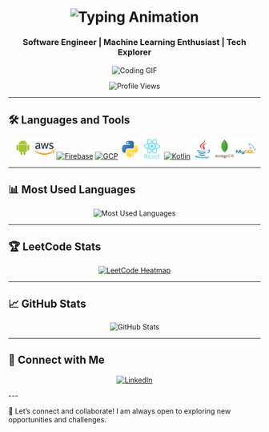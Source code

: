 <h1 align="center">
  <img src="https://readme-typing-svg.demolab.com?font=Fira+Code&size=24&pause=1000&color=FFFFFF&center=true&width=500&lines=Hi+there%2C+I'm+Manisha" alt="Typing Animation">
</h1>

</h1>
<h3 align="center">Software Engineer | Machine Learning Enthusiast | Tech Explorer</h3>

<div align="center">
  <img align="center" alt="Coding GIF" width="400" src="https://media.tenor.com/w3APLkMuTX0AAAAM/computer-work.gif" />
</div>

<p align="center">
  <img src="https://komarev.com/ghpvc/?username=1729manisha&label=Profile%20Views&color=0e75b6&style=flat" alt="Profile Views" />
</p>

---

## 🛠️ Languages and Tools
<p align="center">
  <a href="https://developer.android.com" target="_blank"><img src="https://raw.githubusercontent.com/devicons/devicon/master/icons/android/android-original-wordmark.svg" alt="Android" width="40" height="40" /></a>
  <a href="https://aws.amazon.com" target="_blank"><img src="https://raw.githubusercontent.com/devicons/devicon/master/icons/amazonwebservices/amazonwebservices-original-wordmark.svg" alt="AWS" width="40" height="40" /></a>
  <a href="https://firebase.google.com/" target="_blank"><img src="https://www.vectorlogo.zone/logos/firebase/firebase-icon.svg" alt="Firebase" width="40" height="40" /></a>
  <a href="https://cloud.google.com" target="_blank"><img src="https://www.vectorlogo.zone/logos/google_cloud/google_cloud-icon.svg" alt="GCP" width="40" height="40" /></a>
  <a href="https://www.python.org" target="_blank"><img src="https://raw.githubusercontent.com/devicons/devicon/master/icons/python/python-original.svg" alt="Python" width="40" height="40" /></a>
  <a href="https://reactjs.org/" target="_blank"><img src="https://raw.githubusercontent.com/devicons/devicon/master/icons/react/react-original-wordmark.svg" alt="React" width="40" height="40" /></a>
  <a href="https://kotlinlang.org" target="_blank"><img src="https://www.vectorlogo.zone/logos/kotlinlang/kotlinlang-icon.svg" alt="Kotlin" width="40" height="40" /></a>
  <a href="https://www.java.com" target="_blank"><img src="https://raw.githubusercontent.com/devicons/devicon/master/icons/java/java-original.svg" alt="Java" width="40" height="40" /></a>
  <a href="https://www.mongodb.com/" target="_blank"><img src="https://raw.githubusercontent.com/devicons/devicon/master/icons/mongodb/mongodb-original-wordmark.svg" alt="MongoDB" width="40" height="40" /></a>
  <a href="https://www.mysql.com/" target="_blank"><img src="https://raw.githubusercontent.com/devicons/devicon/master/icons/mysql/mysql-original-wordmark.svg" alt="MySQL" width="40" height="40" /></a>
</p>

---

## 📊 Most Used Languages
<p align="center">
  <img src="https://github-readme-stats.vercel.app/api/top-langs?username=1729manisha&show_icons=true&locale=en&layout=compact&theme=radical" alt="Most Used Languages" />
</p>

---

## 🏆 LeetCode Stats
<p align="center">
  <a href="https://www.leetcode.com/manisha1729">
    <img src="https://leetcard.jacoblin.cool/manisha1729?theme=dark&font=Arial&ext=heatmap" alt="LeetCode Heatmap" />
  </a>
</p>


---

## 📈 GitHub Stats
<p align="center">
  <img src="https://github-readme-stats.vercel.app/api?username=1729manisha&show_icons=true&locale=en&theme=radical" alt="GitHub Stats" />
</p>

---

## 🤝 Connect with Me
<p align="center">
  <a href="https://www.linkedin.com/in/manishatherupalli/" target="_blank">
    <img align="center" src="https://raw.githubusercontent.com/rahuldkjain/github-profile-readme-generator/master/src/images/icons/Social/linked-in-alt.svg" alt="LinkedIn" height="30" width="40" />
  </a>
</p>
---

🌟 Let’s connect and collaborate! I am always open to exploring new opportunities and challenges.  

